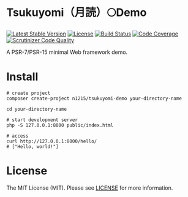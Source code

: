 # Tsukuyomi（月読）🌕Demo

[![Latest Stable Version](https://poser.pugx.org/n1215/tsukuyomi-demo/v/stable)](https://packagist.org/packages/n1215/tsukuyomi-demo)
[![License](https://poser.pugx.org/n1215/tsukuyomi-demo/license)](https://packagist.org/packages/n1215/tsukuyomi-demo)
[![Build Status](https://scrutinizer-ci.com/g/n1215/tsukuyomi-demo/badges/build.png?b=master)](https://scrutinizer-ci.com/g/n1215/tsukuyomi-demo/build-status/master)
[![Code Coverage](https://scrutinizer-ci.com/g/n1215/tsukuyomi-demo/badges/coverage.png?b=master)](https://scrutinizer-ci.com/g/n1215/tsukuyomi-demo/?branch=master)
[![Scrutinizer Code Quality](https://scrutinizer-ci.com/g/n1215/tsukuyomi-demo/badges/quality-score.png?b=master)](https://scrutinizer-ci.com/g/n1215/tsukuyomi-demo/?branch=master)

A PSR-7/PSR-15 minimal Web framework demo.

# Install
```
# create project
composer create-project n1215/tsukuyomi-demo your-directory-name

cd your-directory-name

# start development server
php -S 127.0.0.1:8000 public/index.html

# access
curl http://127.0.0.1:8000/hello/
# ["Hello, world!"]
```


# License
The MIT License (MIT). Please see [LICENSE](LICENSE) for more information.
